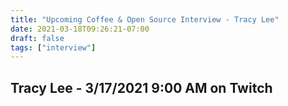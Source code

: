 ```yaml
---
title: "Upcoming Coffee & Open Source Interview - Tracy Lee"
date: 2021-03-18T09:26:21-07:00
draft: false
tags: ["interview"]
---
```


## Tracy Lee - <span class="formatdate">3/17/2021 9:00 AM</span> on Twitch

<br /><br /><br /><br />
<br /><br /><br /><br /><br /><br /><br /><br />